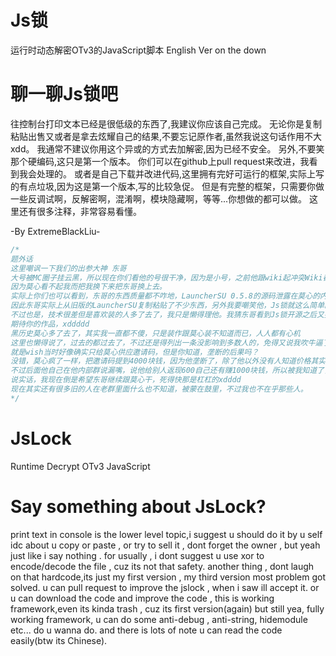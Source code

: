 # Js锁
运行时动态解密OTv3的JavaScript脚本
English Ver on the down
# 聊一聊Js锁吧
往控制台打印文本已经是很低级的东西了,我建议你应该自己完成。
无论你是复制粘贴出售又或者是拿去炫耀自己的结果,不要忘记原作者,虽然我说这句话作用不大xdd。
我通常不建议你用这个异或的方式去加解密,因为已经不安全。
另外,不要笑那个硬编码,这只是第一个版本。
你们可以在github上pull request来改进，我看到我会处理的。
或者是自己下载并改进代码,这里拥有完好可运行的框架,实际上写的有点垃圾,因为这是第一个版本,写的比较急促。
但是有完整的框架，只需要你做一些反调试啊，反解密啊，混淆啊，模块隐藏啊，等等...你想做的都可以做。
这里还有很多注释，非常容易看懂。

-By ExtremeBlackLiu-
```cpp
/*
题外话
这里嘲讽一下我们的出参大神 东哥
大号被MC圈子挂云黑，所以现在你们看他的号很干净，因为是小号，之前他跟wiki起冲突Wiki都没查到他q绑。
因为莫心看不起我而把我换下来把东哥换上去。
实际上你们也可以看到，东哥的东西质量都不咋地，LauncherSU 0.5.8的源码泄露在莫心的内部群
因此东哥实际上从旧版的LauncherSU复制粘贴了不少东西，另外我要嘲笑他，Js锁就这么简单的东西还琢磨不透
不过也是，技术很差但是喜欢装的人多了去了，我只是懒得理他。我猜东哥看到Js锁开源之后又要复制粘贴一个"东哥锁"了吧
期待你的作品，xddddd
黑历史莫心多了去了，其实我一直都不傻，只是装作跟莫心装不知道而已，人人都有心机
这里也懒得说了，过去的都过去了，不过还是得列出一条没影响到多数人的，免得又说我吹牛逼了
就是wish当时好像确实只给莫心供应邀请码，但是你知道，垄断的后果吗？
没错，莫心疯了一样，把邀请码提到4000块钱，因为他垄断了，除了他以外没有人知道价格其实还是2000多块钱没有涨(真的是除他以外，当时连我也不知道)
不过后面他自己在他内部群说漏嘴，说他给别人返现600自己还有赚1000块钱，所以被我知道了，这个秘密基本上没有几个人知道。
说实话，我现在倒是希望东哥继续跟莫心干，死得快那是杠杠的xdddd
现在其实还有很多旧的人在老群里面什么也不知道，被蒙在鼓里，不过我也不在乎那些人。
*/
```
# JsLock
Runtime Decrypt OTv3 JavaScript
# Say something about JsLock?
print text in console is the lower level topic,i suggest u should do it by u self
idc about u copy or paste , or try to sell it , dont forget the owner , but yeah just like i say nothing .
for usually , i dont suggest u use xor to encode/decode the file , cuz its not that safety.
another thing , dont laugh on that hardcode,its just my first version , my third version most problem got solved.
u can pull request to improve the jslock , when i saw ill accept it.
or u can download the code and improve the code , this is working framework,even its kinda trash , cuz its first version(again)
but still yea, fully working framework, u can do some anti-debug , anti-string, hidemodule etc... do u wanna do.
and there is lots of note u can read the code easily(btw its Chinese).
